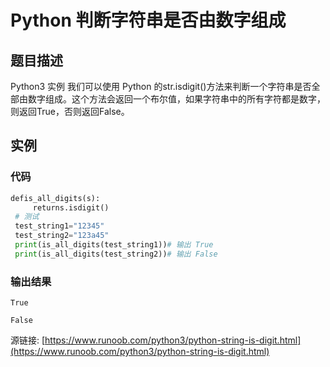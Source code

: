 # Python 判断字符串是否由数字组成

## 题目描述
Python3 实例
我们可以使用 Python 的str.isdigit()方法来判断一个字符串是否全部由数字组成。这个方法会返回一个布尔值，如果字符串中的所有字符都是数字，则返回True，否则返回False。

## 实例
### 代码
```python
defis_all_digits(s):
     returns.isdigit()
 # 测试
 test_string1="12345"
 test_string2="123a45"
 print(is_all_digits(test_string1))# 输出 True
 print(is_all_digits(test_string2))# 输出 False
```
### 输出结果
```
True
False
```
源链接: [https://www.runoob.com/python3/python-string-is-digit.html](https://www.runoob.com/python3/python-string-is-digit.html)